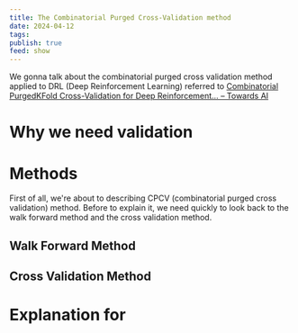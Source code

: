 ```yaml
---
title: The Combinatorial Purged Cross-Validation method
date: 2024-04-12
tags: 
publish: true
feed: show
---
```

We gonna talk about the combinatorial purged cross validation method applied to DRL (Deep Reinforcement Learning) referred to [Combinatorial PurgedKFold Cross-Validation for Deep Reinforcement… – Towards AI](https://towardsai.net/p/l/combinatorial-purgedkfold-cross-validation-for-deep-reinforcement-learning)

# Why we need validation



# Methods

First of all, we're about to describing CPCV (combinatorial purged cross validation) method. Before to explain it, we need quickly to look back to the walk forward method and the cross validation method.

## Walk Forward Method


## Cross Validation Method 


# Explanation for 